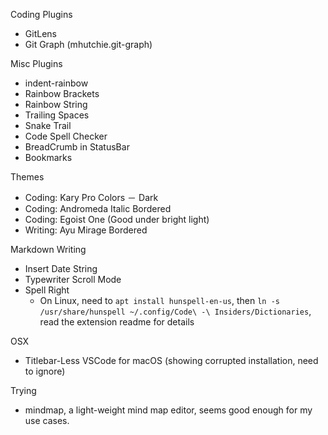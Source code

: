 Coding Plugins
- GitLens
- Git Graph (mhutchie.git-graph)

Misc Plugins
- indent-rainbow
- Rainbow Brackets
- Rainbow String
- Trailing Spaces
- Snake Trail
- Code Spell Checker
- BreadCrumb in StatusBar
- Bookmarks

Themes
- Coding: Kary Pro Colors － Dark
- Coding: Andromeda Italic Bordered
- Coding: Egoist One (Good under bright light)
- Writing: Ayu Mirage Bordered

Markdown Writing
- Insert Date String
- Typewriter Scroll Mode
- Spell Right
  - On Linux, need to `apt install hunspell-en-us`, then `ln -s /usr/share/hunspell ~/.config/Code\ -\ Insiders/Dictionaries`, read the extension readme for details

OSX
- Titlebar-Less VSCode for macOS (showing corrupted installation, need to ignore)

Trying
- mindmap, a light-weight mind map editor, seems good enough for my use cases.
